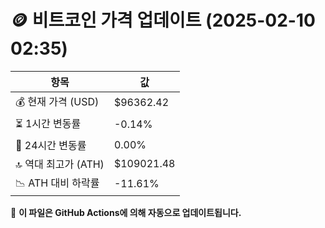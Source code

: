 # 🪙 비트코인 가격 업데이트 (2025-02-10 02:35)

| 항목                | 값 |
|--------------------|----------------|
| 💰 현재 가격 (USD) | $96362.42 |
| ⏳ 1시간 변동률    | -0.14% |
| 📆 24시간 변동률   | 0.00% |
| 🔝 역대 최고가 (ATH) | $109021.48 |
| 📉 ATH 대비 하락률 | -11.61% |

🔄 **이 파일은 GitHub Actions에 의해 자동으로 업데이트됩니다.**
